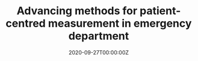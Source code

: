 ---
date: "2020-09-27T00:00:00Z"
external_link: https://www.popdata.bc.ca/data/health/pcm/EDS_2018
image:
#  caption: Photo by Toa Heftiba on Unsplash
  focal_point: Smart
summary: I am leading a project to guide knowledge users about the reporting and selection of a generic PRO measure based on comparative results of the VR-12 and the EQ-5D (funded by the [BC SUPPORT Unit](https://bcsupportunit.ca/)). 
tags:
- Current
title: "Advancing methods for patient-centred measurement in emergency department"
---